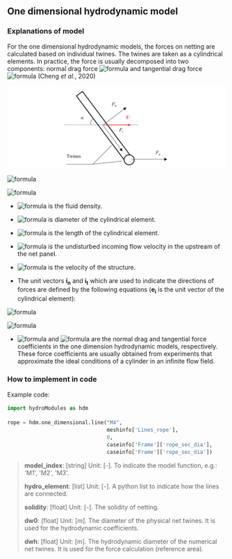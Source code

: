## One dimensional hydrodynamic model

### Explanations of model

For the one dimensional hydrodynamic models, the forces on netting are calculated based on individual twines. The twines are taken as a cylindrical elements. In practice, the force is usually decomposed into two components: normal drag force ![formula](https://render.githubusercontent.com/render/math?math=\vec{F_n}) and tangential drag force ![formula](https://render.githubusercontent.com/render/math?math=\vec{F_t}) (Cheng *et al*., 2020)

![Fig.5](./figures/Fig.5.png)


![formula](https://render.githubusercontent.com/render/math?math=\quad\Large\vec{F_t}=0.5C_{t}\rho_{w}d_{w}L\left|\vec{U}-\vec{v}\right|^{2}\vec{i_t})


![formula](https://render.githubusercontent.com/render/math?math=\quad\Large\vec{F_n}=0.5C_{n}\rho_{w}d_{w}L\left|\vec{U}-\vec{v}\right|^{2}\vec{i_n})




* ![formula](https://render.githubusercontent.com/render/math?math=\rho_{w}) is the fluid density.

* ![formula](https://render.githubusercontent.com/render/math?math=d_w) is diameter of the cylindrical element.

* ![formula](https://render.githubusercontent.com/render/math?math=L) is the length of the cylindrical element.

* ![formula](https://render.githubusercontent.com/render/math?math=\vec{U}) is the undisturbed incoming flow velocity in the upstream of the net panel.

* ![formula](https://render.githubusercontent.com/render/math?math=\vec{v}) is the velocity of the structure.

* The unit vectors $\boldsymbol{i_n}$ and $\boldsymbol{i_t}$ which are used to indicate the directions of forces are defined by the following equations ($\boldsymbol{e_i}$ is the unit vector of the cylindrical element):


![formula](https://render.githubusercontent.com/render/math?math=\large\vec{i_t}=\frac{(\vec{U}-\vec{v})\vec{e_i}}{\left|\vec{U}-\vec{v}\right|}\vec{e_i})

![formula](https://render.githubusercontent.com/render/math?math=\large\vec{i}_{n}=\frac{(\vec{U}-\vec{v})}{\left|\vec{U}-\vec{v}\right|}-\vec{i_t})


* ![formula](https://render.githubusercontent.com/render/math?math=C_n) and ![formula](https://render.githubusercontent.com/render/math?math=C_t) are the normal drag and tangential force coefficients in the one dimension hydrodynamic models, respectively. These force coefficients are usually obtained from experiments that approximate the ideal conditions of a cylinder in an infinite flow field.

### How to implement in code

Example code:
``` python
import hydroModules as hdm

rope = hdm.one_dimensional.line("M4",
                                meshinfo['Lines_rope'],
                                0,
                                caseinfo['Frame']['rope_sec_dia'],
                                caseinfo['Frame']['rope_sec_dia'])
```

> **model_index**: [string] Unit: [-]. To indicate the model function, e.g.: 'M1', 'M2', 'M3'.
>
> **hydro_element**: [list] Unit: [-]. A python list to indicate how the lines are connected.
>
> **solidity**: [float] Unit: [-]. The solidity of netting.
>
> **dw0**: [float] Unit: [m]. The diameter of the physical net twines. It is used for the hydrodynamic coefficients.
> 
> **dwh**: [float] Unit: [m]. The hydrodynamic diameter of the numerical net twines. It is used for the force calculation (reference area).

